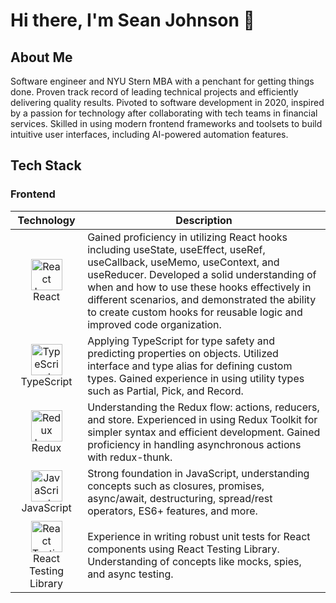 # Hi there, I'm Sean Johnson 👋

## About Me

Software engineer and NYU Stern MBA with a penchant for getting things done. Proven track record of leading technical projects and efficiently delivering quality results. Pivoted to software development in 2020, inspired by a passion for technology after collaborating with tech teams in financial services. Skilled in using modern frontend frameworks and toolsets to build intuitive user interfaces, including AI-powered automation features.

## Tech Stack

### Frontend

<table>
  <thead>
    <tr>
      <th>Technology</th>
      <th>Description</th>
    </tr>
  </thead>
  <tbody>
    <tr>
      <td align="center"><img src="https://imgur.com/YFOy2Wc.jpg" alt="React Logo" width="50" height="50"><br>React</td>
      <td>Gained proficiency in utilizing React hooks including useState, useEffect, useRef, useCallback, useMemo, useContext, and useReducer. Developed a solid understanding of when and how to use these hooks effectively in different scenarios, and demonstrated the ability to create custom hooks for reusable logic and improved code organization.</td>
    </tr>
    <tr>
      <td align="center"><img src="https://imgur.com/Y4aC5AB.jpg" alt="TypeScript Logo" width="50" height="50"><br>TypeScript</td>
      <td>Applying TypeScript for type safety and predicting properties on objects. Utilized interface and type alias for defining custom types. Gained experience in using utility types such as Partial, Pick, and Record.</td>
    </tr>
    <tr>
      <td align="center"><img src="https://imgur.com/cRU7LU3.jpg" alt="Redux Logo" width="50" height="50"><br>Redux</td>
      <td>Understanding the Redux flow: actions, reducers, and store. Experienced in using Redux Toolkit for simpler syntax and efficient development. Gained proficiency in handling asynchronous actions with redux-thunk.</td>
    </tr>
    <tr>
      <td align="center"><img src="https://imgur.com/Iq1dYKn.jpg" alt="JavaScript Logo" width="50" height="50"><br>JavaScript</td>
      <td>Strong foundation in JavaScript, understanding concepts such as closures, promises, async/await, destructuring, spread/rest operators, ES6+ features, and more.</td>
    </tr>
    <tr>
      <td align="center"><img src="https://imgur.com/9ZwiudL.jpg" alt="React Testing Library Logo" width="50" height="50"><br>React Testing Library</td>
      <td>Experience in writing robust unit tests for React components using React Testing Library. Understanding of concepts like mocks, spies, and async testing.</td>
    </tr>
  </tbody>
</table>






